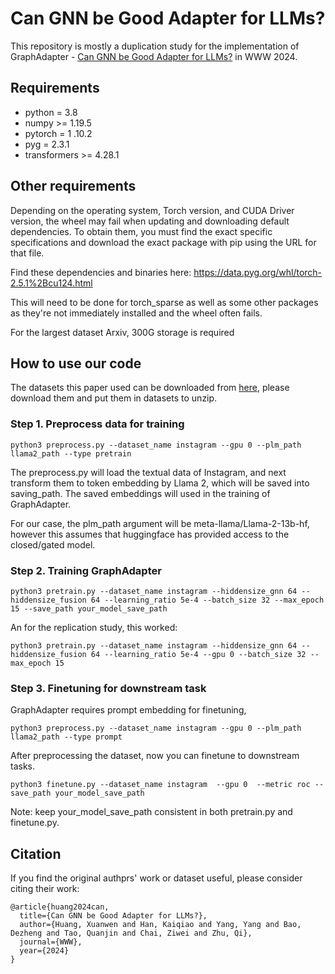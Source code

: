 # Can GNN be Good Adapter for LLMs?
This repository is mostly a duplication study for the implementation of GraphAdapter - [Can GNN be Good Adapter for LLMs?](https://arxiv.org/abs/2402.12984) in WWW 2024.

## Requirements
* python = 3.8
* numpy >= 1.19.5
* pytorch = 1 .10.2
* pyg = 2.3.1
* transformers >= 4.28.1

## Other requirements
Depending on the operating system, Torch version, and CUDA Driver version, the wheel may fail when updating and downloading default dependencies. To obtain them, you must find the exact specific specifications and download the exact package with pip using the URL for that file. 

Find these dependencies and binaries here: https://data.pyg.org/whl/torch-2.5.1%2Bcu124.html

This will need to be done for torch_sparse as well as some other packages as they're not immediately installed and the wheel often fails.

For the largest dataset Arxiv, 300G storage is required
## How to use our code
The datasets this paper used can be downloaded from [here](https://drive.google.com/drive/folders/13fqwSfY5utv8HibtEoLIAGk7k85W7b2d?usp=sharing), please download them and put them in datasets to unzip.


### Step 1. Preprocess data for training
```
python3 preprocess.py --dataset_name instagram --gpu 0 --plm_path llama2_path --type pretrain
```
The preprocess.py will load the textual data of Instagram, and next transform them to token embedding by Llama 2, which will be saved into saving_path. The saved embeddings will used in the training of GraphAdapter.

For our case, the plm_path argument will be meta-llama/Llama-2-13b-hf, however this assumes that huggingface has provided access to the closed/gated model.

### Step 2. Training GraphAdapter
```
python3 pretrain.py --dataset_name instagram --hiddensize_gnn 64 --hiddensize_fusion 64 --learning_ratio 5e-4 --batch_size 32 --max_epoch 15 --save_path your_model_save_path
```
An for the replication study, this worked:
```
python3 pretrain.py --dataset_name instagram --hiddensize_gnn 64 --hiddensize_fusion 64 --learning_ratio 5e-4 --gpu 0 --batch_size 32 --max_epoch 15
```
### Step 3. Finetuning for downstream task

GraphAdapter requires prompt embedding for finetuning,

```
python3 preprocess.py --dataset_name instagram --gpu 0 --plm_path llama2_path --type prompt

```
After preprocessing the dataset, now you can finetune to downstream tasks.
```
python3 finetune.py --dataset_name instagram  --gpu 0  --metric roc --save_path your_model_save_path 
```
Note: keep your_model_save_path consistent in both pretrain.py and finetune.py.

## Citation
If you find the original authprs' work or dataset useful, please consider citing their work:
```
@article{huang2024can,
  title={Can GNN be Good Adapter for LLMs?},
  author={Huang, Xuanwen and Han, Kaiqiao and Yang, Yang and Bao, Dezheng and Tao, Quanjin and Chai, Ziwei and Zhu, Qi},
  journal={WWW},
  year={2024}
}
```
